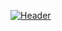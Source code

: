 [![Header](https://raw.githubusercontent.com/p0rtL6/<OWNER>/<OWNER>/GRULogo2.png "Header")](https://discord.gg/sRGX5VRwzQ)
